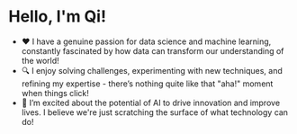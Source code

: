 # Hello, I'm Qi!

- ❤️ I have a genuine passion for data science and machine learning, constantly fascinated by how data can transform our understanding of the world!
- 🔍 I enjoy solving challenges, experimenting with new techniques, and refining my expertise - there’s nothing quite like that "aha!" moment when things click!
- 🚀 I’m excited about the potential of AI to drive innovation and improve lives. I believe we're just scratching the surface of what technology can do!



